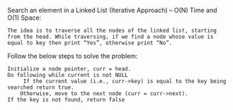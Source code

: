 Search an element in a Linked List (Iterative Approach) – O(N) Time and O(1) Space:

    The idea is to traverse all the nodes of the linked list, starting from the head. While traversing, if we find a node whose value is equal to key then print “Yes”, otherwise print “No”.

Follow the below steps to solve the problem:

    Initialize a node pointer, curr = head.
    Do following while current is not NULL
         If the current value (i.e., curr->key) is equal to the key being searched return true.
        Otherwise, move to the next node (curr = curr->next).
    If the key is not found, return false
